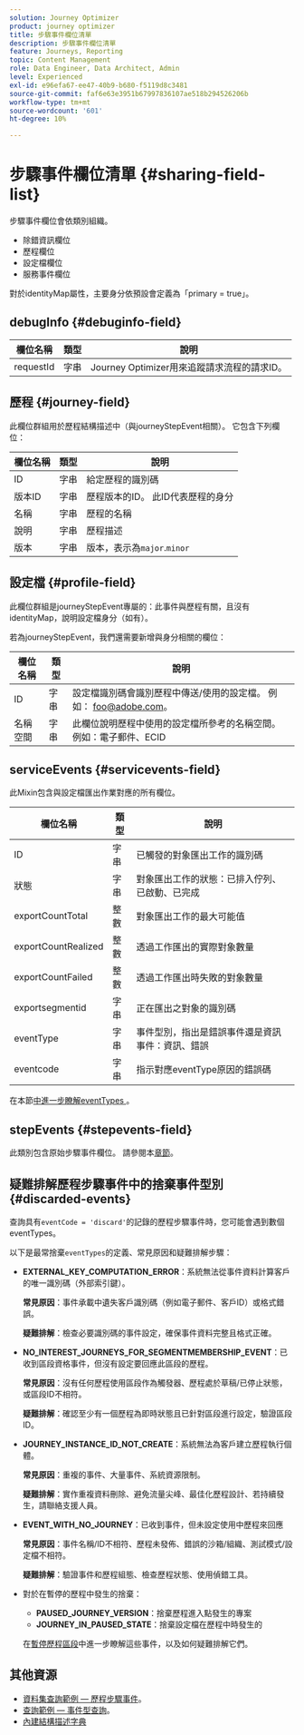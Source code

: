 ```yaml
---
solution: Journey Optimizer
product: journey optimizer
title: 步驟事件欄位清單
description: 步驟事件欄位清單
feature: Journeys, Reporting
topic: Content Management
role: Data Engineer, Data Architect, Admin
level: Experienced
exl-id: e96efa67-ee47-40b9-b680-f5119d8c3481
source-git-commit: faf6e63e3951b67997836107ae518b294526206b
workflow-type: tm+mt
source-wordcount: '601'
ht-degree: 10%

---
```


# 步驟事件欄位清單 {#sharing-field-list}

步驟事件欄位會依類別組織。

* 除錯資訊欄位
* 歷程欄位
* 設定檔欄位
* 服務事件欄位

對於identityMap屬性，主要身分依預設會定義為「primary = true」。

## debugInfo {#debuginfo-field}

| 欄位名稱 | 類型 | 說明 |
|---|---|------------|
| requestId | 字串 | Journey Optimizer用來追蹤請求流程的請求ID。 |

## 歷程 {#journey-field}

此欄位群組用於歷程結構描述中（與journeyStepEvent相關）。 它包含下列欄位：

| 欄位名稱 | 類型 | 說明 |
|---|---|------------|
| ID | 字串 | 給定歷程的識別碼 |
| 版本ID | 字串 | 歷程版本的ID。 此ID代表歷程的身分 |
| 名稱 | 字串 | 歷程的名稱 |
| 說明 | 字串 | 歷程描述 |
| 版本 | 字串 | 版本，表示為`major`.`minor` |

## 設定檔 {#profile-field}

此欄位群組是journeyStepEvent專屬的：此事件與歷程有關，且沒有identityMap，說明設定檔身分（如有）。

若為journeyStepEvent，我們還需要新增與身分相關的欄位：

| 欄位名稱 | 類型 | 說明 |
|---|---|------------|
| ID | 字串 | 設定檔識別碼會識別歷程中傳送/使用的設定檔。 例如： foo@adobe.com。 |
| 名稱空間 | 字串 | 此欄位說明歷程中使用的設定檔所參考的名稱空間。 例如：電子郵件、ECID |

## serviceEvents {#servicevents-field}

此Mixin包含與設定檔匯出作業對應的所有欄位。

| 欄位名稱 | 類型 | 說明 |
|---|---|------------|
| ID | 字串 | 已觸發的對象匯出工作的識別碼 |
| 狀態 | 字串 | 對象匯出工作的狀態：已排入佇列、已啟動、已完成 |
| exportCountTotal | 整數 | 對象匯出工作的最大可能值 |
| exportCountRealized | 整數 | 透過工作匯出的實際對象數量 |
| exportCountFailed | 整數 | 透過工作匯出時失敗的對象數量 |
| exportsegmentid | 字串 | 正在匯出之對象的識別碼 |
| eventType | 字串 | 事件型別，指出是錯誤事件還是資訊事件：資訊、錯誤 |
| eventcode | 字串 | 指示對應eventType原因的錯誤碼 |

在本節[中進一步瞭解eventTypes ](#discarded-events)。

## stepEvents {#stepevents-field}

此類別包含原始步驟事件欄位。 請參閱本[章節](../reports/sharing-legacy-fields.md)。


## 疑難排解歷程步驟事件中的捨棄事件型別  {#discarded-events}

查詢具有`eventCode = 'discard'`的記錄的歷程步驟事件時，您可能會遇到數個eventTypes。

以下是最常捨棄`eventTypes`的定義、常見原因和疑難排解步驟：

* **EXTERNAL_KEY_COMPUTATION_ERROR**：系統無法從事件資料計算客戶的唯一識別碼（外部索引鍵）。

  **常見原因**：事件承載中遺失客戶識別碼（例如電子郵件、客戶ID）或格式錯誤。

  **疑難排解**：檢查必要識別碼的事件設定，確保事件資料完整且格式正確。

* **NO_INTEREST_JOURNEYS_FOR_SEGMENTMEMBERSHIP_EVENT**：已收到區段資格事件，但沒有設定要回應此區段的歷程。

  **常見原因**：沒有任何歷程使用區段作為觸發器、歷程處於草稿/已停止狀態，或區段ID不相符。

  **疑難排解**：確認至少有一個歷程為即時狀態且已針對區段進行設定，驗證區段ID。

* **JOURNEY_INSTANCE_ID_NOT_CREATE**：系統無法為客戶建立歷程執行個體。

  **常見原因**：重複的事件、大量事件、系統資源限制。

  **疑難排解**：實作重複資料刪除、避免流量尖峰、最佳化歷程設計、若持續發生，請聯絡支援人員。

* **EVENT_WITH_NO_JOURNEY**：已收到事件，但未設定使用中歷程來回應

  **常見原因**：事件名稱/ID不相符、歷程未發佈、錯誤的沙箱/組織、測試模式/設定檔不相符。

  **疑難排解**：驗證事件和歷程組態、檢查歷程狀態、使用偵錯工具。

* 對於在暫停的歷程中發生的捨棄：

   * **PAUSED_JOURNEY_VERSION**：捨棄歷程進入點發生的專案
   * **JOURNEY_IN_PAUSED_STATE**：捨棄設定檔在歷程中時發生的

  在[暫停歷程區段](../building-journeys/journey-pause.md#troubleshoot-profile-discards-in-paused-journeys)中進一步瞭解這些事件，以及如何疑難排解它們。

## 其他資源

* [資料集查詢範例 — 歷程步驟事件](../data/datasets-query-examples.md#journey-step-event)。
* [查詢範例 — 事件型查詢](query-examples.md#event-based-queries)。
* [內建結構描述字典](https://experienceleague.adobe.com/tools/ajo-schemas/schema-dictionary.html?lang=zh-Hant)

